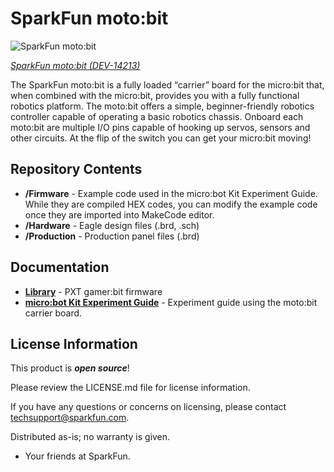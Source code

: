SparkFun moto:bit
========================================

![SparkFun moto:bit](https://cdn.sparkfun.com//assets/parts/1/2/1/5/7/14213-01.jpg)

[*SparkFun moto:bit (DEV-14213)*](https://www.sparkfun.com/products/14213)

The SparkFun moto:bit is a fully loaded “carrier” board for the micro:bit that, when combined with the micro:bit, provides you with a fully functional robotics platform. The moto:bit offers a simple, beginner-friendly robotics controller capable of operating a basic robotics chassis. Onboard each moto:bit are multiple I/O pins capable of hooking up servos, sensors and other circuits. At the flip of the switch you can get your micro:bit moving!

Repository Contents
-------------------

* **/Firmware** - Example code used in the micro:bot Kit Experiment Guide. While they are compiled HEX codes, you can modify the example code once they are imported into MakeCode editor.
* **/Hardware** - Eagle design files (.brd, .sch)
* **/Production** - Production panel files (.brd)

Documentation
--------------
* **[Library](https://github.com/sparkfun/pxt-moto-bit)** - PXT gamer:bit firmware
* **[micro:bot Kit Experiment Guide](https://learn.sparkfun.com/tutorials/microbot-kit-experiment-guide/)** - Experiment guide using the moto:bit carrier board.

License Information
-------------------

This product is _**open source**_! 

Please review the LICENSE.md file for license information. 

If you have any questions or concerns on licensing, please contact techsupport@sparkfun.com.

Distributed as-is; no warranty is given.

- Your friends at SparkFun.


